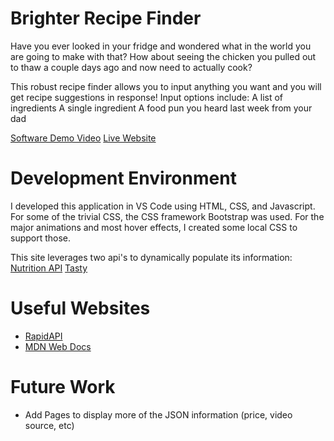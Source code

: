 # Brighter Recipe Finder
Have you ever looked in your fridge and wondered what in the world you are going to make with that? 
How about seeing the chicken you pulled out to thaw a couple days ago and now need to actually cook?

This robust recipe finder allows you to input anything you want and you will get recipe suggestions in response!
Input options include:
  A list of ingredients
  A single ingredient
  A food pun you heard last week from your dad


[Software Demo Video]()
[Live Website](https://red-dune-066425010.4.azurestaticapps.net/)

# Development Environment

I developed this application in VS Code using HTML, CSS, and Javascript. For some of the trivial CSS, the CSS 
framework Bootstrap was used. For the major animations and most hover effects, I created some local CSS to support those.

This site leverages two api's to dynamically populate its information:
  [Nutrition API](https://api-ninjas.com/api/nutrition)
  [Tasty](https://rapidapi.com/apidojo/api/tasty)

# Useful Websites

- [RapidAPI](https://rapidapi.com/)
- [MDN Web Docs](https://developer.mozilla.org/en-US/docs/Web/CSS/CSS_animations)

# Future Work

- Add Pages to display more of the JSON information (price, video source, etc)

